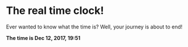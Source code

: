 # The real time clock!

Ever wanted to know what the time is? Well, your journey is about to end!

**The time is Dec 12, 2017, 19:51**